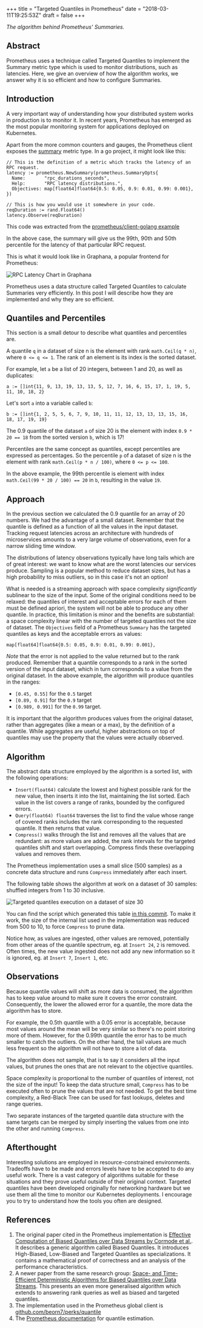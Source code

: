 +++
title = "Targeted Quantiles in Prometheus"
date = "2018-03-11T19:25:53Z"
draft = false
+++

_The algorithm behind Prometheus' Summaries._

## Abstract

Prometheus uses a technique called Targeted Quantiles to implement the Summary metric type which is used to monitor distributions, such as latencies.
Here, we give an overview of how the algorithm works, we answer why it is so efficient and how to configure Summaries.

## Introduction

A very important way of understanding how your distributed system works in production is to monitor it.
In recent years, Prometheus has emerged as the most popular monitoring system for applications deployed on Kubernetes.

Apart from the more common counters and gauges, the Prometheus client exposes the [summary](https://godoc.org/github.com/prometheus/client_golang/prometheus#Summary) metric type.
In a go project, it might look like this:

```golang
// This is the definition of a metric which tracks the latency of an RPC request.
latency := prometheus.NewSummary(prometheus.SummaryOpts{
  Name:       "rpc_durations_seconds",
  Help:       "RPC latency distributions.",
  Objectives: map[float64]float64{0.5: 0.05, 0.9: 0.01, 0.99: 0.001},
})

// This is how you would use it somewhere in your code.
reqDuration := rand.Float64()
latency.Observe(reqDuration)
```

This code was extracted from the [prometheus/client-golang example](https://github.com/prometheus/client_golang/blob/master/examples/random/main.go)

In the above case, the summary will give us the 99th, 90th and 50th percentile for the latency of that particular RPC request.

This is what it would look like in Graphana, a popular frontend for Prometheus:

![RPC Latency Chart in Graphana](rpc-latency.png)

Prometheus uses a data structure called Targeted Quantiles to calculate Summaries very efficiently.
In this post I will describe how they are implemented and why they are so efficient.

## Quantiles and Percentiles

This section is a small detour to describe what quantiles and percentiles are.

A quantile `q` in a dataset of size n is the element with rank `math.Ceil(q * n)`, where `0 <= q <= 1`.
The rank of an element is its index is the sorted dataset.

For example, let `a` be a list of 20 integers, between 1 and 20, as well as duplicates:

```golang
a := []int{11, 9, 13, 19, 13, 13, 5, 12, 7, 16, 6, 15, 17, 1, 19, 5, 11, 10, 18, 2}
```

Let's sort `a` into a variable called `b`:

```golang
b := []int{1, 2, 5, 5, 6, 7, 9, 10, 11, 11, 12, 13, 13, 13, 15, 16, 18, 17, 19, 19}
```

The 0.9 quantile of the dataset `a` of size 20 is the element with index `0.9 * 20 == 18` from the sorted version `b`, which is 17!

Percentiles are the same concept as quantiles, except percentiles are expressed as percentages.
So the percentile `p` of a dataset of size n is the element with rank `math.Ceil(p * n / 100)`, where `0 <= p <= 100`.

In the above example, the 99th percentile is element with index `math.Ceil(99 * 20 / 100) == 20` in `b`, resulting in the value `19`.

## Approach

In the previous section we calculated the 0.9 quantile for an array of 20 numbers.
We had the advantage of a small dataset.
Remember that the quantile is defined as a function of all the values in the input dataset.
Tracking request latencies across an architecture with hundreds of microservices amounts to a very large volume of observations,
even for a narrow sliding time window.

The distributions of latency observations typically have long tails which are of great interest:
we want to know what are the worst latencies our services produce.
Sampling is a popular method to reduce dataset sizes, but has a high probability to miss outliers, so in this case it's not an option!

What is needed is a streaming approach with space complexity _significantly_ sublinear to the size of the input.
Some of the original conditions need to be relaxed: the quantiles of interest and acceptable errors for each of them must be defined apriori,
the system will not be able to produce any other quantile.
In practice, this limitation is minor and the benefits are substantial: a space complexity linear with the number of targeted quantiles not the size of dataset.
The `Objectives` field of a Prometheus `Summary` has the targeted quantiles as keys and the acceptable errors as values:

```golang
map[float64]float64{0.5: 0.05, 0.9: 0.01, 0.99: 0.001},
```

_Note_ that the error is not applied to the value returned but to the rank produced.
Remember that a quantile corresponds to a rank in the sorted version of the input dataset, which in turn corresponds to a value from the original dataset.
In the above example, the algorithm will produce quantiles in the ranges:

- `[0.45, 0.55]` for the `0.5` target
- `[0.89, 0.91]` for the `0.9` target
- `[0.989, 0.991]` for the `0.99` target.

It is important that the algorithm produces values from the original dataset, rather than aggregates (like a mean or a max), by the definition of a quantile.
While aggregates are useful, higher abstractions on top of quantiles may use the property that the values were actually observed.

## Algorithm

The abstract data structure employed by the algorithm is a sorted list, with the following operations:

- `Insert(float64)` calculate the lowest and highest possible rank for the new value, then inserts it into the list, maintaining the list sorted.
  Each value in the list covers a range of ranks, bounded by the configured errors.
- `Query(float64) float64` traverses the list to find the value whose range of covered ranks includes the rank corresponding to the requested quantile.
  It then returns that value.
- `Compress()` walks through the list and removes all the values that are redundant: as more values are added, the rank intervals for the targeted
  quantiles shift and start overlapping. Compress finds these overlapping values and removes them.

The Prometheus implementation uses a small slice (500 samples) as a concrete data structure and runs `Compress` immediately after each insert.

The following table shows the algorithm at work on a dataset of 30 samples: shuffled integers from 1 to 30 inclusive.

![Targeted quantiles execution on a dataset of size 30](targeted-quantiles-execution.png)

You can find the script which generated this table [in this commit](https://github.com/topliceanu/perks/commit/cff191c15ce1991cf393d06813790a736867c61f).
To make it work, the size of the internal list used in the implementation was reduced from 500 to 10, to force `Compress` to prune data.

Notice how, as values are ingested, other values are removed, potentially from other areas of the quantile spectrum, eg. at `Insert 24`, `2` is removed.
Often times, the new value ingested does not add any new information so it is ignored, eg. at `Insert 7`, `Insert 1`, etc.

## Observations

Because quantile values will shift as more data is consumed, the algorithm has to keep value around to make sure it covers the error constraint.
Consequently, the lower the allowed error for a quantile, the more data the algorithm has to store.

For example, the 0.5th quantile with a 0.05 error is acceptable, because most values around the mean will be very similar so there's no point storing more of them.
However, for the 0.99th quantile the error has to be much smaller to catch the outliers.
On the other hand, the tail values are much less frequent so the algorithm will not have to store a lot of data.

The algorithm does not sample, that is to say it considers all the input values, but prunes the ones that are not relevant to the objective quantiles.

Space complexity is proportional to the number of quantiles of interest, not the size of the input!
To keep the data structure small, `Compress` has to be executed often to prune the values that are not needed.
To get the best time complexity, a Red-Black Tree can be used for fast lookups, deletes and range queries.

Two separate instances of the targeted quantile data structure with the same targets can be merged by simply
inserting the values from one into the other and running `Compress`.

## Afterthought

Interesting solutions are employed in resource-constrained environments. Tradeoffs have to be made and errors levels have to be accepted to do any useful work.
There is a vast category of algorithms suitable for these situations and they prove useful outside of their original context.
Targeted quantiles have been developed originally for networking hardware but we use them all the time to monitor our Kubernetes deployments.
I encourage you to try to understand how the tools you often are designed.

## References
1. The original paper cited in the Prometheus implementation is [Effective Computation of Biased Quantiles over Data Streams by Cormode et al.](https://www.cs.rutgers.edu/~muthu/bquant.pdf).
  It describes a generic algorithm called Biased Quantiles. It introduces High-Biased, Low-Biased and Targeted Quantiles as specializations.
  It contains a mathematical proof of correctness and an analysis of the performance characteristics.
2. A newer paper from the same research group: [Space- and Time-Efficient Deterministic Algorithms for Biased Quantiles over Data Streams](http://dimacs.rutgers.edu/~graham/pubs/papers/bq-pods.pdf).
  This presents an even more generalised algorithm which extends to answering rank queries as well as biased and targeted quantiles.
2. The implementation used in the Prometheus global client is [github.com/beorn7/perks/quantile](https://github.com/beorn7/perks/tree/master/quantile)
4. The [Prometheus documentation](https://prometheus.io/docs/practices/histograms/#errors-of-quantile-estimation) for quantile estimation.
